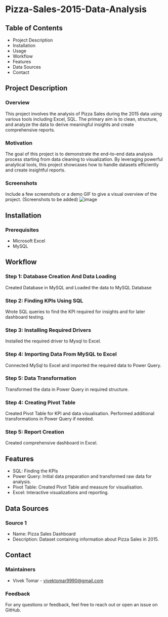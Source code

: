 # Pizza-Sales-2015-Data-Analysis

## Table of Contents
* Project Description
* Installation
* Usage
* Workflow
* Features
* Data Sources
* Contact

## Project Description
### Overview
This project involves the analysis of Pizza Sales during the 2015 data using various tools including Excel, SQL. The primary aim is to clean, structure, and analyze the data to derive meaningful insights and create comprehensive reports.

### Motivation
The goal of this project is to demonstrate the end-to-end data analysis process starting from data cleaning to visualization. By leveraging powerful analytical tools, this project showcases how to handle datasets efficiently and create insightful reports.

### Screenshots
Include a few screenshots or a demo GIF to give a visual overview of the project. (Screenshots to be added)
![image](https://github.com/user-attachments/assets/8e0baf43-f585-4efd-bc17-88ac90e6ff91)

## Installation
### Prerequisites
* Microsoft Excel
* MySQL

## Workflow
### Step 1: Database Creation And Data Loading
Created Database in MySQL and Loaded the data to MySQL Database 
### Step 2: Finding KPIs Using SQL
Wrote SQL queries to find the KPI required for insights and for later dashboard testing. 
### Step 3: Installing Required Drivers 
Installed the required driver to Mysql to Excel.
### Step 4: Importing Data From MySQL to Excel
Connected MySql to Excel and imported the required data to Power Query.
### Step 5: Data Transformation
Transformed the data in Power Query in required structure.
### Step 4: Creating Pivot Table 
Created Pivot Table for KPI and data visualisation.
Performed additional transformations in Power Query if needed.
### Step 5: Report Creation
Created comprehensive dashboard in Excel.

## Features
* SQL: Finding the KPIs
* Power Query: Initial data preparation and transformed raw data for analysis.
* Pivot Table: Created Pivot Table and measure for visualisation.
* Excel: Interactive visualizations and reporting.
  
## Data Sources
### Source 1
* Name: Pizza Sales Dashboard
* Description: Dataset containing information about Pizza Sales in 2015.

## Contact
### Maintainers
* Vivek Tomar - vivektomar9990@gmail.com
### Feedback
For any questions or feedback, feel free to reach out or open an issue on GitHub.

